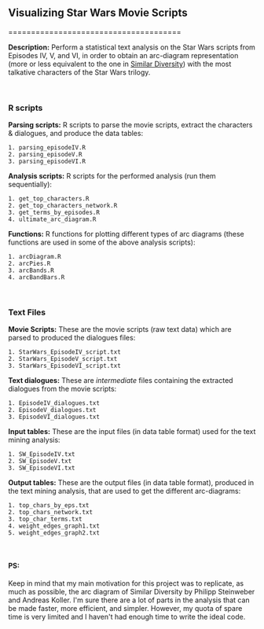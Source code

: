 ## Visualizing Star Wars Movie Scripts
======================================

**Description:**
Perform a statistical text analysis on the Star Wars scripts from Episodes IV, V, and VI, in order to obtain an arc-diagram representation (more or less equivalent to the one in [Similar Diversity](http://similardiversity.net/)) with the most talkative characters of the Star Wars trilogy.

<br>

### R scripts
**Parsing scripts:** R scripts to parse the movie scripts, extract the characters & dialogues, and produce the data tables:
```
1. parsing_episodeIV.R
2. parsing_episodeV.R
3. parsing_episodeVI.R
```
**Analysis scripts:** R scripts for the performed analysis (run them sequentially):
```
1. get_top_characters.R
2. get_top_characters_network.R
3. get_terms_by_episodes.R
4. ultimate_arc_diagram.R
```
**Functions:** R functions for plotting different types of arc diagrams (these functions are used in some of the above analysis scripts):
```
1. arcDiagram.R
2. arcPies.R
3. arcBands.R
4. arcBandBars.R
```

<br>

### Text Files 
**Movie Scripts:** These are the movie scripts (raw text data) which are parsed to produced the dialogues files:
```
1. StarWars_EpisodeIV_script.txt
2. StarWars_EpisodeV_script.txt
3. StarWars_EpisodeVI_script.txt
```
**Text dialogues:** These are <em>intermediate</em> files containing the extracted dialogues from the movie scripts:
```
1. EpisodeIV_dialogues.txt
2. EpisodeV_dialogues.txt
3. EpisodeVI_dialogues.txt
```
**Input tables:** These are the input files (in data table format) used for the text mining analysis:
```
1. SW_EpisodeIV.txt
2. SW_EpisodeV.txt
3. SW_EpisodeVI.txt
```
**Output tables:** These are the output files (in data table format), produced in the text mining analysis, that are used to get the different arc-diagrams:
```
1. top_chars_by_eps.txt
2. top_chars_network.txt
3. top_char_terms.txt
4. weight_edges_graph1.txt
5. weight_edges_graph2.txt
```
<br>

#### PS:
Keep in mind that my main motivation for this project was to replicate, as much as possible, the arc diagram of Similar Diversity by Philipp Steinweber and Andreas Koller. I'm sure there are a lot of parts in the analysis that can be made faster, more efficient, and simpler. However, my quota of spare time is very limited and I haven't had enough time to write the ideal code.